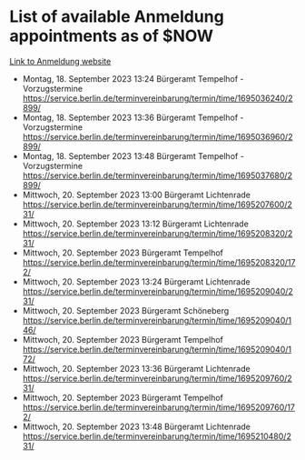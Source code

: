# List of available Anmeldung appointments as of $NOW
[Link to Anmeldung website](https://service.berlin.de/terminvereinbarung/termin/tag.php?termin=1&anliegen[]=120686&dienstleisterlist=122210,122217,327316,122219,327312,122227,327314,122231,327346,122243,327348,122254,122252,329742,122260,329745,122262,329748,122271,327278,122273,327274,122277,327276,330436,122280,327294,122282,327290,122284,327292,122291,327270,122285,327266,122286,327264,122296,327268,150230,329760,122297,327286,122294,327284,122312,329763,122314,329775,122304,327330,122311,327334,122309,327332,317869,122281,327352,122279,329772,122283,122276,327324,122274,327326,122267,329766,122246,327318,122251,327320,122257,327322,122208,327298,122226,327300&herkunft=http%3A%2F%2Fservice.berlin.de%2Fdienstleistung%2F120686%2F)
- Montag, 18. September 2023 13:24 Bürgeramt Tempelhof - Vorzugstermine https://service.berlin.de/terminvereinbarung/termin/time/1695036240/2899/
- Montag, 18. September 2023 13:36 Bürgeramt Tempelhof - Vorzugstermine https://service.berlin.de/terminvereinbarung/termin/time/1695036960/2899/
- Montag, 18. September 2023 13:48 Bürgeramt Tempelhof - Vorzugstermine https://service.berlin.de/terminvereinbarung/termin/time/1695037680/2899/
- Mittwoch, 20. September 2023 13:00 Bürgeramt Lichtenrade https://service.berlin.de/terminvereinbarung/termin/time/1695207600/231/
- Mittwoch, 20. September 2023 13:12 Bürgeramt Lichtenrade https://service.berlin.de/terminvereinbarung/termin/time/1695208320/231/
- Mittwoch, 20. September 2023  Bürgeramt Tempelhof https://service.berlin.de/terminvereinbarung/termin/time/1695208320/172/
- Mittwoch, 20. September 2023 13:24 Bürgeramt Lichtenrade https://service.berlin.de/terminvereinbarung/termin/time/1695209040/231/
- Mittwoch, 20. September 2023  Bürgeramt Schöneberg https://service.berlin.de/terminvereinbarung/termin/time/1695209040/146/
- Mittwoch, 20. September 2023  Bürgeramt Tempelhof https://service.berlin.de/terminvereinbarung/termin/time/1695209040/172/
- Mittwoch, 20. September 2023 13:36 Bürgeramt Lichtenrade https://service.berlin.de/terminvereinbarung/termin/time/1695209760/231/
- Mittwoch, 20. September 2023  Bürgeramt Tempelhof https://service.berlin.de/terminvereinbarung/termin/time/1695209760/172/
- Mittwoch, 20. September 2023 13:48 Bürgeramt Lichtenrade https://service.berlin.de/terminvereinbarung/termin/time/1695210480/231/
